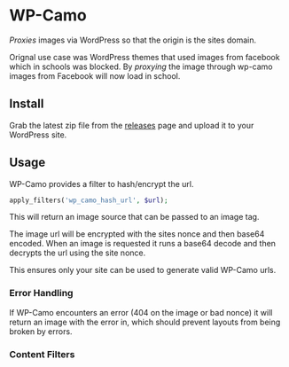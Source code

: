 # WP-Camo

_Proxies_ images via WordPress so that the origin is the sites domain.

Orignal use case was WordPress themes that used images from facebook which in schools was blocked. By _proxying_ the image through wp-camo images from Facebook will now load in school.

## Install

Grab the latest zip file from the [releases](https://github.com/Ed-ITSolutions/wp-camo/releases/latest) page and upload it to your WordPress site.

## Usage

WP-Camo provides a filter to hash/encrypt the url.

```php
apply_filters('wp_camo_hash_url', $url);
```

This will return an image source that can be passed to an image tag.

The image url will be encrypted with the sites nonce and then base64 encoded. When an image is requested it runs a base64 decode and then decrypts the url using the site nonce.

This ensures only your site can be used to generate valid WP-Camo urls.

### Error Handling

If WP-Camo encounters an error (404 on the image or bad nonce) it will return an image with the error in, which should prevent layouts from being broken by errors.

### Content Filters